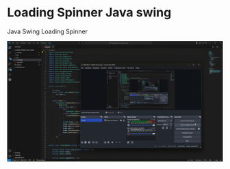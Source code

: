 # Loading Spinner Java swing
 Java Swing Loading Spinner 

![](https://github.com/profumato4/Loading-Spinner-Java-swing/blob/main/res/test.gif)
